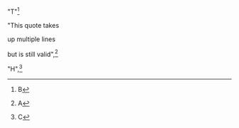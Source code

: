 "T"[^1]

"This quote takes

up multiple lines

but is still valid",[^2]

"H",[^3]

[^1]: B
[^2]: A
[^3]: C

